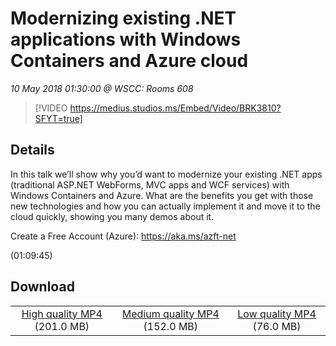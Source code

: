 # Modernizing existing .NET applications with Windows Containers and Azure cloud

*10 May 2018 01:30:00 @ WSCC: Rooms 608*

> [!VIDEO https://medius.studios.ms/Embed/Video/BRK3810?SFYT=true]

## Details

<p>In this talk we’ll show why you’d want to modernize your existing .NET apps (traditional ASP.NET WebForms, MVC apps and WCF services) with Windows Containers and Azure. What are the benefits you get with those new technologies and how you can actually implement it and move it to the cloud quickly, showing you many demos about it.</p><p>Create a Free Account (Azure): <a href="https://aka.ms/azft-net">https://aka.ms/azft-net</a></p> (01:09:45)

## Download

||||
|:--:|:----:|:-:|
|[High quality MP4](https://sec.ch9.ms/ch9/cf0e/8c83e6ca-6234-45b0-969f-4bbd6465cf0e/BRK3810_high.mp4) (201.0 MB)|[Medium quality MP4](https://sec.ch9.ms/ch9/cf0e/8c83e6ca-6234-45b0-969f-4bbd6465cf0e/BRK3810_mid.mp4) (152.0 MB)|[Low quality MP4](https://sec.ch9.ms/ch9/cf0e/8c83e6ca-6234-45b0-969f-4bbd6465cf0e/BRK3810.mp4) (76.0 MB)|